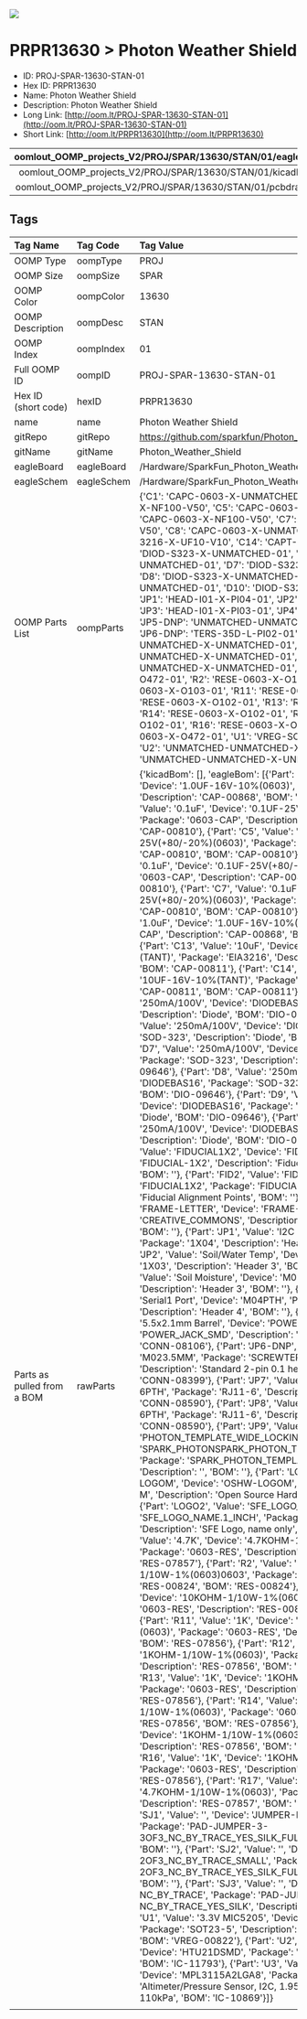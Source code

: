 


  
![][im]
# PRPR13630 > Photon Weather Shield

- ID: PROJ-SPAR-13630-STAN-01
- Hex ID: PRPR13630
- Name: Photon Weather Shield
- Description: Photon Weather Shield
- Long Link: [http://oom.lt/PROJ-SPAR-13630-STAN-01](http://oom.lt/PROJ-SPAR-13630-STAN-01)
- Short Link: [http://oom.lt/PRPR13630](http://oom.lt/PRPR13630)
  

|oomlout_OOMP_projects_V2/PROJ/SPAR/13630/STAN/01/eagleImage.png|oomlout_OOMP_projects_V2/PROJ/SPAR/13630/STAN/01/eagleSchemImage.png|oomlout_OOMP_projects_V2/PROJ/SPAR/13630/STAN/01/kicadPcb3dFront.png|oomlout_OOMP_projects_V2/PROJ/SPAR/13630/STAN/01/kicadPcb3dBack.png|
| :---: | :---: | :---: | :---: |
|oomlout_OOMP_projects_V2/PROJ/SPAR/13630/STAN/01/kicadPcb3d.png|oomlout_OOMP_projects_V2/PROJ/SPAR/13630/STAN/01/bomBack.png|oomlout_OOMP_projects_V2/PROJ/SPAR/13630/STAN/01/bomFront.png|oomlout_OOMP_projects_V2/PROJ/SPAR/13630/STAN/01/pcbdraw.svg|
|oomlout_OOMP_projects_V2/PROJ/SPAR/13630/STAN/01/pcbdrawBack.svg||||

## Tags
  

|Tag Name|Tag Code|Tag Value|
| :--- | :--- | :--- |
|OOMP Type|oompType|PROJ|
|OOMP Size|oompSize|SPAR|
|OOMP Color|oompColor|13630|
|OOMP Description|oompDesc|STAN|
|OOMP Index|oompIndex|01|
|Full OOMP ID|oompID|PROJ-SPAR-13630-STAN-01|
|Hex ID (short code)|hexID|PRPR13630|
|name|name|Photon Weather Shield|
|gitRepo|gitRepo|https://github.com/sparkfun/Photon_Weather_Shield|
|gitName|gitName|Photon_Weather_Shield|
|eagleBoard|eagleBoard|/Hardware/SparkFun_Photon_Weather_Shield.brd|
|eagleSchem|eagleSchem|/Hardware/SparkFun_Photon_Weather_Shield.sch|
|OOMP Parts List|oompParts|{'C1': 'CAPC-0603-X-UNMATCHED-01', 'C2': 'CAPC-0603-X-NF100-V50', 'C5': 'CAPC-0603-X-NF100-V50', 'C6': 'CAPC-0603-X-NF100-V50', 'C7': 'CAPC-0603-X-NF100-V50', 'C8': 'CAPC-0603-X-UNMATCHED-01', 'C13': 'CAPT-3216-X-UF10-V10', 'C14': 'CAPT-3216-X-UF10-V10', 'D5': 'DIOD-S323-X-UNMATCHED-01', 'D6': 'DIOD-S323-X-UNMATCHED-01', 'D7': 'DIOD-S323-X-UNMATCHED-01', 'D8': 'DIOD-S323-X-UNMATCHED-01', 'D9': 'DIOD-S323-X-UNMATCHED-01', 'D10': 'DIOD-S323-X-UNMATCHED-01', 'JP1': 'HEAD-I01-X-PI04-01', 'JP2': 'HEAD-I01-X-PI03-01', 'JP3': 'HEAD-I01-X-PI03-01', 'JP4': 'HEAD-I01-X-PI04-01', 'JP5-DNP': 'UNMATCHED-UNMATCHED-X-UNMATCHED-01', 'JP6-DNP': 'TERS-35D-L-PI02-01', 'JP7': 'UNMATCHED-UNMATCHED-X-UNMATCHED-01', 'JP8': 'UNMATCHED-UNMATCHED-X-UNMATCHED-01', 'JP9': 'UNMATCHED-UNMATCHED-X-UNMATCHED-01', 'R1': 'RESE-0603-X-O472-01', 'R2': 'RESE-0603-X-O103-01', 'R3': 'RESE-0603-X-O103-01', 'R11': 'RESE-0603-X-O102-01', 'R12': 'RESE-0603-X-O102-01', 'R13': 'RESE-0603-X-O102-01', 'R14': 'RESE-0603-X-O102-01', 'R15': 'RESE-0603-X-O102-01', 'R16': 'RESE-0603-X-O102-01', 'R17': 'RESE-0603-X-O472-01', 'U1': 'VREG-SO235-X-KMIC5205-01', 'U2': 'UNMATCHED-UNMATCHED-X-UNMATCHED-01', 'U3': 'UNMATCHED-UNMATCHED-X-UNMATCHED-01'}|
|Parts as pulled from a BOM|rawParts|{'kicadBom': [], 'eagleBom': [{'Part': 'C1', 'Value': '1.0uF', 'Device': '1.0UF-16V-10%(0603)', 'Package': '0603-CAP', 'Description': 'CAP-00868', 'BOM': 'CAP-00868'}, {'Part': 'C2', 'Value': '0.1uF', 'Device': '0.1UF-25V(+80/-20%)(0603)', 'Package': '0603-CAP', 'Description': 'CAP-00810', 'BOM': 'CAP-00810'}, {'Part': 'C5', 'Value': '0.1uF', 'Device': '0.1UF-25V(+80/-20%)(0603)', 'Package': '0603-CAP', 'Description': 'CAP-00810', 'BOM': 'CAP-00810'}, {'Part': 'C6', 'Value': '0.1uF', 'Device': '0.1UF-25V(+80/-20%)(0603)', 'Package': '0603-CAP', 'Description': 'CAP-00810', 'BOM': 'CAP-00810'}, {'Part': 'C7', 'Value': '0.1uF', 'Device': '0.1UF-25V(+80/-20%)(0603)', 'Package': '0603-CAP', 'Description': 'CAP-00810', 'BOM': 'CAP-00810'}, {'Part': 'C8', 'Value': '1.0uF', 'Device': '1.0UF-16V-10%(0603)', 'Package': '0603-CAP', 'Description': 'CAP-00868', 'BOM': 'CAP-00868'}, {'Part': 'C13', 'Value': '10uF', 'Device': '10UF-16V-10%(TANT)', 'Package': 'EIA3216', 'Description': 'CAP-00811', 'BOM': 'CAP-00811'}, {'Part': 'C14', 'Value': '10uF', 'Device': '10UF-16V-10%(TANT)', 'Package': 'EIA3216', 'Description': 'CAP-00811', 'BOM': 'CAP-00811'}, {'Part': 'D5', 'Value': '250mA/100V', 'Device': 'DIODEBAS16', 'Package': 'SOD-323', 'Description': 'Diode', 'BOM': 'DIO-09646'}, {'Part': 'D6', 'Value': '250mA/100V', 'Device': 'DIODEBAS16', 'Package': 'SOD-323', 'Description': 'Diode', 'BOM': 'DIO-09646'}, {'Part': 'D7', 'Value': '250mA/100V', 'Device': 'DIODEBAS16', 'Package': 'SOD-323', 'Description': 'Diode', 'BOM': 'DIO-09646'}, {'Part': 'D8', 'Value': '250mA/100V', 'Device': 'DIODEBAS16', 'Package': 'SOD-323', 'Description': 'Diode', 'BOM': 'DIO-09646'}, {'Part': 'D9', 'Value': '250mA/100V', 'Device': 'DIODEBAS16', 'Package': 'SOD-323', 'Description': 'Diode', 'BOM': 'DIO-09646'}, {'Part': 'D10', 'Value': '250mA/100V', 'Device': 'DIODEBAS16', 'Package': 'SOD-323', 'Description': 'Diode', 'BOM': 'DIO-09646'}, {'Part': 'FID1', 'Value': 'FIDUCIAL1X2', 'Device': 'FIDUCIAL1X2', 'Package': 'FIDUCIAL-1X2', 'Description': 'Fiducial Alignment Points', 'BOM': ''}, {'Part': 'FID2', 'Value': 'FIDUCIAL1X2', 'Device': 'FIDUCIAL1X2', 'Package': 'FIDUCIAL-1X2', 'Description': 'Fiducial Alignment Points', 'BOM': ''}, {'Part': 'FRAME1', 'Value': 'FRAME-LETTER', 'Device': 'FRAME-LETTER', 'Package': 'CREATIVE_COMMONS', 'Description': 'Schematic Frame', 'BOM': ''}, {'Part': 'JP1', 'Value': 'I2C Port', 'Device': 'M04PTH', 'Package': '1X04', 'Description': 'Header 4', 'BOM': ''}, {'Part': 'JP2', 'Value': 'Soil/Water Temp', 'Device': 'M03PTH', 'Package': '1X03', 'Description': 'Header 3', 'BOM': ''}, {'Part': 'JP3', 'Value': 'Soil Moisture', 'Device': 'M03PTH', 'Package': '1X03', 'Description': 'Header 3', 'BOM': ''}, {'Part': 'JP4', 'Value': 'Serial1 Port', 'Device': 'M04PTH', 'Package': '1X04', 'Description': 'Header 4', 'BOM': ''}, {'Part': 'JP5-DNP', 'Value': '5.5x2.1mm Barrel', 'Device': 'POWER_JACKSMD', 'Package': 'POWER_JACK_SMD', 'Description': 'Power Jack', 'BOM': 'CONN-08106'}, {'Part': 'JP6-DNP', 'Value': '', 'Device': 'M023.5MM', 'Package': 'SCREWTERMINAL-3.5MM-2', 'Description': 'Standard 2-pin 0.1 header. Use with', 'BOM': 'CONN-08399'}, {'Part': 'JP7', 'Value': 'RJ11', 'Device': 'RJ11-6PTH', 'Package': 'RJ11-6', 'Description': 'RJ11 Jack', 'BOM': 'CONN-08590'}, {'Part': 'JP8', 'Value': 'RJ11', 'Device': 'RJ11-6PTH', 'Package': 'RJ11-6', 'Description': 'RJ11 Jack', 'BOM': 'CONN-08590'}, {'Part': 'JP9', 'Value': 'PHOTON_TEMPLATE_WIDE_LOCKING', 'Device': 'SPARK_PHOTONSPARK_PHOTON_TEMPLATE_WIDE_LOCKING', 'Package': 'SPARK_PHOTON_TEMPLATE_WIDE_LOCKING', 'Description': '', 'BOM': ''}, {'Part': 'LOGO1', 'Value': 'OSHW-LOGOM', 'Device': 'OSHW-LOGOM', 'Package': 'OSHW-LOGO-M', 'Description': 'Open Source Hardware Logo', 'BOM': ''}, {'Part': 'LOGO2', 'Value': 'SFE_LOGO_NAME.1_INCH', 'Device': 'SFE_LOGO_NAME.1_INCH', 'Package': 'SFE_LOGO_NAME_.1', 'Description': 'SFE Logo, name only', 'BOM': ''}, {'Part': 'R1', 'Value': '4.7K', 'Device': '4.7KOHM-1/10W-1%(0603)', 'Package': '0603-RES', 'Description': 'RES-07857', 'BOM': 'RES-07857'}, {'Part': 'R2', 'Value': '10K', 'Device': '10KOHM-1/10W-1%(0603)0603', 'Package': '0603-RES', 'Description': 'RES-00824', 'BOM': 'RES-00824'}, {'Part': 'R3', 'Value': '10K', 'Device': '10KOHM-1/10W-1%(0603)0603', 'Package': '0603-RES', 'Description': 'RES-00824', 'BOM': 'RES-00824'}, {'Part': 'R11', 'Value': '1K', 'Device': '1KOHM-1/10W-1%(0603)', 'Package': '0603-RES', 'Description': 'RES-07856', 'BOM': 'RES-07856'}, {'Part': 'R12', 'Value': '1K', 'Device': '1KOHM-1/10W-1%(0603)', 'Package': '0603-RES', 'Description': 'RES-07856', 'BOM': 'RES-07856'}, {'Part': 'R13', 'Value': '1K', 'Device': '1KOHM-1/10W-1%(0603)', 'Package': '0603-RES', 'Description': 'RES-07856', 'BOM': 'RES-07856'}, {'Part': 'R14', 'Value': '1K', 'Device': '1KOHM-1/10W-1%(0603)', 'Package': '0603-RES', 'Description': 'RES-07856', 'BOM': 'RES-07856'}, {'Part': 'R15', 'Value': '1K', 'Device': '1KOHM-1/10W-1%(0603)', 'Package': '0603-RES', 'Description': 'RES-07856', 'BOM': 'RES-07856'}, {'Part': 'R16', 'Value': '1K', 'Device': '1KOHM-1/10W-1%(0603)', 'Package': '0603-RES', 'Description': 'RES-07856', 'BOM': 'RES-07856'}, {'Part': 'R17', 'Value': '4.7K', 'Device': '4.7KOHM-1/10W-1%(0603)', 'Package': '0603-RES', 'Description': 'RES-07857', 'BOM': 'RES-07857'}, {'Part': 'SJ1', 'Value': '', 'Device': 'JUMPER-PAD-3-NC_BY_TRACE', 'Package': 'PAD-JUMPER-3-3OF3_NC_BY_TRACE_YES_SILK_FULL_BOX', 'Description': '', 'BOM': ''}, {'Part': 'SJ2', 'Value': '', 'Device': 'JUMPER-PAD-3-2OF3_NC_BY_TRACE_SMALL', 'Package': 'PAD-JUMPER-3-2OF3_NC_BY_TRACE_YES_SILK_FULL_BOX', 'Description': '', 'BOM': ''}, {'Part': 'SJ3', 'Value': '', 'Device': 'JUMPER-PAD-2-NC_BY_TRACE', 'Package': 'PAD-JUMPER-2-NC_BY_TRACE_YES_SILK', 'Description': '', 'BOM': ''}, {'Part': 'U1', 'Value': '3.3V MIC5205', 'Device': 'MIC52053.3V', 'Package': 'SOT23-5', 'Description': 'MIC5205 150mA vreg', 'BOM': 'VREG-00822'}, {'Part': 'U2', 'Value': 'HTU21D', 'Device': 'HTU21DSMD', 'Package': 'HTU21D', 'Description': '', 'BOM': 'IC-11793'}, {'Part': 'U3', 'Value': 'MPL3115A2LGA8', 'Device': 'MPL3115A2LGA8', 'Package': 'LGA8', 'Description': 'Altimeter/Pressure Sensor, I2C, 1.95V-3.6V supply, 50 to 110kPa', 'BOM': 'IC-10869'}]}|
||||



[im]: PROJ/SPAR/13630/STAN/01/kicadPcb3d_450.png
